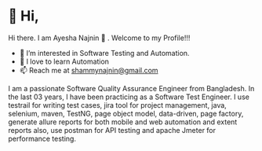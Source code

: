 # 👋 Hi, 
Hi there. I am Ayesha Najnin 👋 . Welcome to my Profile!!!
- 👀 I’m interested in Software Testing and Automation.
- 🌱 I love to learn Automation
- 📫 Reach me at shammynajnin@gmail.com

I am a passionate Software Quality Assurance Engineer from Bangladesh. In the last 03 years, I have been practicing as a Software Test Engineer. I use testrail for writing test cases, jira tool for project management, java, selenium, maven, TestNG, page object model, data-driven, page factory, generate allure reports for both mobile and web automation and extent reports also, use postman for API testing and apache Jmeter for performance testing.
